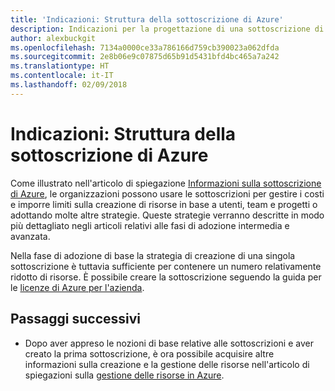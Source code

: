 ```yaml
---
title: 'Indicazioni: Struttura della sottoscrizione di Azure'
description: Indicazioni per la progettazione di una sottoscrizione di Azure nell'ambito di una strategia di adozione del cloud di base
author: alexbuckgit
ms.openlocfilehash: 7134a0000ce33a786166d759cb390023a062dfda
ms.sourcegitcommit: 2e8b06e9c07875d65b91d5431bfd4bc465a7a242
ms.translationtype: HT
ms.contentlocale: it-IT
ms.lasthandoff: 02/09/2018
---
```

# <a name="guidance-azure-subscription-design"></a>Indicazioni: Struttura della sottoscrizione di Azure 

Come illustrato nell'articolo di spiegazione [Informazioni sulla sottoscrizione di Azure](subscription-explainer.md), le organizzazioni possono usare le sottoscrizioni per gestire i costi e imporre limiti sulla creazione di risorse in base a utenti, team e progetti o adottando molte altre strategie. Queste strategie verranno descritte in modo più dettagliato negli articoli relativi alle fasi di adozione intermedia e avanzata.

Nella fase di adozione di base la strategia di creazione di una singola sottoscrizione è tuttavia sufficiente per contenere un numero relativamente ridotto di risorse. È possibile creare la sottoscrizione seguendo la guida per le [licenze di Azure per l'azienda][azure-enterprise-licensing].

## <a name="next-steps"></a>Passaggi successivi

* Dopo aver appreso le nozioni di base relative alle sottoscrizioni e aver creato la prima sottoscrizione, è ora possibile acquisire altre informazioni sulla creazione e la gestione delle risorse nell'articolo di spiegazioni sulla [gestione delle risorse in Azure](resource-manager-explainer.md).

[azure-enterprise-licensing]: https://azure.microsoft.com/pricing/enterprise-agreement
